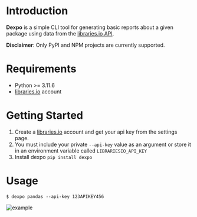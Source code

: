 # Introduction

**Dexpo** is a simple CLI tool for generating basic reports about a given package using data from the [libraries.io API](https://libraries.io).

**Disclaimer**: Only PyPI and NPM projects are currently supported.

# Requirements

- Python >= 3.11.6
- [libraries.io](https://libraries.io) account

# Getting Started

1. Create a [libraries.io](https://libraries.io) account and get your api key from the settings page.
2. You must include your private `--api-key` value as an argument or store it in an environment variable called `LIBRARIESIO_API_KEY`
3. Install dexpo `pip install dexpo`

# Usage

```console
$ dexpo pandas --api-key 123APIKEY456
```
![example](https://github.com/jackboy2fly/dexpo/assets/81083035/62bc80a8-0fa7-468f-8515-0af622e42dc2)
